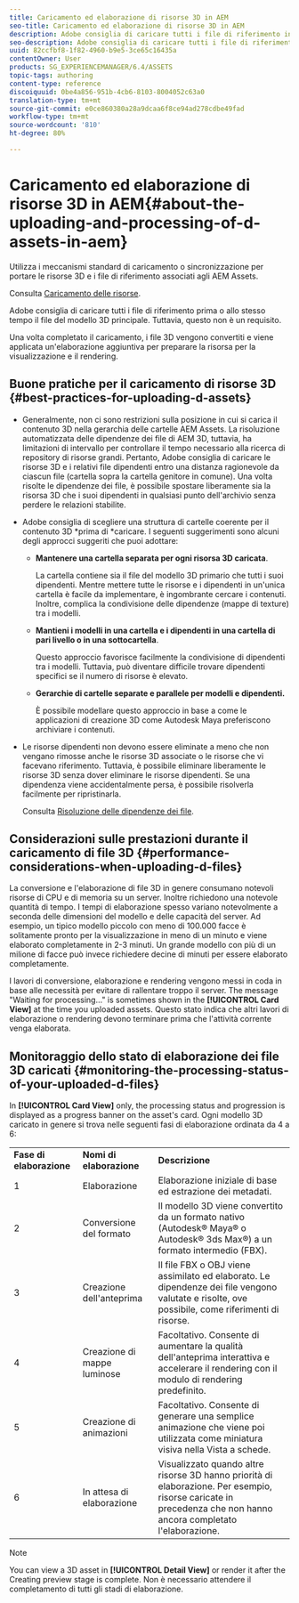 ```yaml
---
title: Caricamento ed elaborazione di risorse 3D in AEM
seo-title: Caricamento ed elaborazione di risorse 3D in AEM
description: Adobe consiglia di caricare tutti i file di riferimento in precedenza o contemporaneamente al file del modello 3D primario. Una volta completato il caricamento, i file 3D vengono convertiti e viene applicata un'elaborazione aggiuntiva per preparare la risorsa per la visualizzazione e il rendering.
seo-description: Adobe consiglia di caricare tutti i file di riferimento in precedenza o contemporaneamente al file del modello 3D primario. Una volta completato il caricamento, i file 3D vengono convertiti e viene applicata un'elaborazione aggiuntiva per preparare la risorsa per la visualizzazione e il rendering.
uuid: 82ccfbf8-1f82-4960-b9e5-3ce65c16435a
contentOwner: User
products: SG_EXPERIENCEMANAGER/6.4/ASSETS
topic-tags: authoring
content-type: reference
discoiquuid: 0be4a856-951b-4cb6-8103-8004052c63a0
translation-type: tm+mt
source-git-commit: e0ce860380a28a9dcaa6f8ce94ad278cdbe49fad
workflow-type: tm+mt
source-wordcount: '810'
ht-degree: 80%

---
```



# Caricamento ed elaborazione di risorse 3D in AEM{#about-the-uploading-and-processing-of-d-assets-in-aem}

Utilizza i meccanismi standard di caricamento o sincronizzazione per portare le risorse 3D e i file di riferimento associati agli AEM Assets.

Consulta [Caricamento delle risorse](/help/assets/managing-assets-touch-ui.md#uploading-assets).

 Adobe consiglia di caricare tutti i file di riferimento prima o allo stesso tempo il file del modello 3D principale. Tuttavia, questo non è un requisito.

Una volta completato il caricamento, i file 3D vengono convertiti e viene applicata un&#39;elaborazione aggiuntiva per preparare la risorsa per la visualizzazione e il rendering.

## Buone pratiche per il caricamento di risorse 3D {#best-practices-for-uploading-d-assets}

* Generalmente, non ci sono restrizioni sulla posizione in cui si carica il contenuto 3D nella gerarchia delle cartelle AEM Assets. La risoluzione automatizzata delle dipendenze dei file di AEM 3D, tuttavia, ha limitazioni di intervallo per controllare il tempo necessario alla ricerca di repository di risorse grandi. Pertanto, Adobe consiglia di caricare le risorse 3D e i relativi file dipendenti entro una distanza ragionevole da ciascun file (cartella sopra la cartella genitore in comune). Una volta risolte le dipendenze dei file, è possibile spostare liberamente sia la risorsa 3D che i suoi dipendenti in qualsiasi punto dell&#39;archivio senza perdere le relazioni stabilite.
*  Adobe consiglia di scegliere una struttura di cartelle coerente per il contenuto 3D *prima di *caricare. I seguenti suggerimenti sono alcuni degli approcci suggeriti che puoi adottare:

   * **Mantenere una cartella separata per ogni risorsa 3D caricata**.

      La cartella contiene sia il file del modello 3D primario che tutti i suoi dipendenti. Mentre mettere tutte le risorse e i dipendenti in un&#39;unica cartella è facile da implementare, è ingombrante cercare i contenuti. Inoltre, complica la condivisione delle dipendenze (mappe di texture) tra i modelli.

   * **Mantieni i modelli in una cartella e i dipendenti in una cartella di pari livello o in una sottocartella**.

      Questo approccio favorisce facilmente la condivisione di dipendenti tra i modelli. Tuttavia, può diventare difficile trovare dipendenti specifici se il numero di risorse è elevato.

   * **Gerarchie di cartelle separate e parallele per modelli e dipendenti.**

      È possibile modellare questo approccio in base a come le applicazioni di creazione 3D come Autodesk Maya preferiscono archiviare i contenuti.

* Le risorse dipendenti non devono essere eliminate a meno che non vengano rimosse anche le risorse 3D associate o le risorse che vi facevano riferimento. Tuttavia, è possibile eliminare liberamente le risorse 3D senza dover eliminare le risorse dipendenti. Se una dipendenza viene accidentalmente persa, è possibile risolverla facilmente per ripristinarla.

   Consulta [Risoluzione delle dipendenze dei file](/help/assets/resolve-file-dependencies.md).

## Considerazioni sulle prestazioni durante il caricamento di file 3D {#performance-considerations-when-uploading-d-files}

La conversione e l&#39;elaborazione di file 3D in genere consumano notevoli risorse di CPU e di memoria su un server. Inoltre richiedono una notevole quantità di tempo. I tempi di elaborazione spesso variano notevolmente a seconda delle dimensioni del modello e delle capacità del server. Ad esempio, un tipico modello piccolo con meno di 100.000 facce è solitamente pronto per la visualizzazione in meno di un minuto e viene elaborato completamente in 2-3 minuti. Un grande modello con più di un milione di facce può invece richiedere decine di minuti per essere elaborato completamente.

I lavori di conversione, elaborazione e rendering vengono messi in coda in base alle necessità per evitare di rallentare troppo il server. The message &quot;Waiting for processing...&quot; is sometimes shown in the **[!UICONTROL Card View]** at the time you uploaded assets. Questo stato indica che altri lavori di elaborazione o rendering devono terminare prima che l&#39;attività corrente venga elaborata.

## Monitoraggio dello stato di elaborazione dei file 3D caricati {#monitoring-the-processing-status-of-your-uploaded-d-files}

In **[!UICONTROL Card View]** only, the processing status and progression is displayed as a progress banner on the asset&#39;s card. Ogni modello 3D caricato in genere si trova nelle seguenti fasi di elaborazione ordinata da 4 a 6:

<table> 
 <tbody> 
  <tr> 
   <td><strong>Fase di elaborazione</strong><br /> </td> 
   <td><strong>Nomi di elaborazione</strong></td> 
   <td><strong>Descrizione</strong></td> 
  </tr> 
  <tr> 
   <td>1</td> 
   <td>Elaborazione</td> 
   <td>Elaborazione iniziale di base ed estrazione dei metadati.</td> 
  </tr> 
  <tr> 
   <td>2</td> 
   <td>Conversione del formato</td> 
   <td>Il modello 3D viene convertito da un formato nativo (Autodesk® Maya® o Autodesk® 3ds Max®) a un formato intermedio (FBX).</td> 
  </tr> 
  <tr> 
   <td>3</td> 
   <td>Creazione dell'anteprima</td> 
   <td>Il file FBX o OBJ viene assimilato ed elaborato. Le dipendenze dei file vengono valutate e risolte, ove possibile, come riferimenti di risorse.</td> 
  </tr> 
  <tr> 
   <td>4</td> 
   <td>Creazione di mappe luminose</td> 
   <td>Facoltativo. Consente di aumentare la qualità dell'anteprima interattiva e accelerare il rendering con il modulo di rendering predefinito.</td> 
  </tr> 
  <tr> 
   <td>5</td> 
   <td>Creazione di animazioni</td> 
   <td>Facoltativo. Consente di generare una semplice animazione che viene poi utilizzata come miniatura visiva nella Vista a schede.</td> 
  </tr> 
  <tr> 
   <td>6</td> 
   <td>In attesa di elaborazione</td> 
   <td>Visualizzato quando altre risorse 3D hanno priorità di elaborazione. Per esempio, risorse caricate in precedenza che non hanno ancora completato l'elaborazione.</td> 
  </tr> 
 </tbody> 
</table>

>[!NOTE]
>
>You can view a 3D asset in **[!UICONTROL Detail View]** or render it after the Creating preview stage is complete. Non è necessario attendere il completamento di tutti gli stadi di elaborazione.


